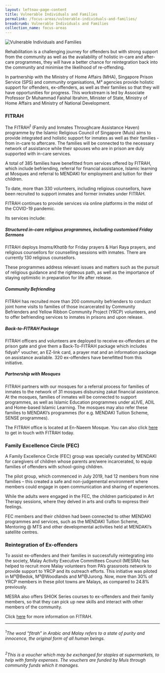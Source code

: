 ```yaml
---
layout: leftnav-page-content
title: Vulnerable Individuals and Families
permalink: /focus-areas/vulnerable-individuals-and-families/
breadcrumb: Vulnerable Individuals and Families
collection_name: focus-areas
---
```


![Vulnerable Individuals and Families](/images/focus-area-vulnerable.jpg)

Rehabilitation is a challenging journey for offenders but with strong support from the community as well as the availability of holistic in-care and after-care programmes, they will have a better chance for reintegration back into the community and minimise the likelihood of re-offending. 

In partnership with the Ministry of Home Affairs (MHA), Singapore Prison Service (SPS) and community organisations, M³ agencies provide holistic support for offenders, ex-offenders, as well as their families so that they will have opportunities for progress. This workstream is led by Associate Professor Dr Muhammad Faishal Ibrahim, Minister of State, Ministry of Home Affairs and Ministry of National Development.

### **FITRAH**
The FITRAH<sup>1</sup> (Family and Inmates Throughcare Assistance Haven) programme by the Islamic Religious Council of Singapore (Muis) aims to provide integrated and holistic support for inmates as well as their families - from in-care to aftercare. The families will be connected to the necessary network of assistance while their spouses who are in prison are duly supported with in-care services.

A total of 385 families have benefitted from services offered by FITRAH, which include befriending, referral for financial assistance, Islamic learning at Mosques and referral to MENDAKI for employment and tuition for their children. 

To date, more than 330 volunteers, including religious counsellors, have been recruited to support inmates and former inmates under FITRAH.

FITRAH continues to provide services via online platforms in the midst of the COVID-19 pandemic. <br>

Its services include:

##### **Structured in-care religious programmes, including customised Friday Sermons**
FITRAH deploys *Imams/Khatib* for Friday prayers & Hari Raya prayers, and religious counsellors for counselling sessions with inmates. There are currently 130 religious counsellors.

These programmes address relevant issues and matters such as the pursuit of religious guidance and the righteous path, as well as the importance of staying optimistic in preparation for life after release.

##### **Community Befriending**
FITRAH has recruited more than 200 community befrienders to conduct joint home visits to families of those incarcerated by Community Befrienders and Yellow Ribbon Community Project (YRCP) volunteers, and to offer befriending services to inmates in prisons and upon release.

##### **Back-to-FITRAH Package**
FITRAH officers and volunteers are deployed to receive ex-offenders at the prison gate and give them a Back-To-FITRAH package which includes fidyah<sup>2</sup> voucher, an EZ-link card, a prayer mat and an information package on assistance available. 320 ex-offenders have benefitted from this initiative.

##### **Partnership with Mosques**
FITRAH partners with our mosques for a referral process for families of inmates to the network of 31 mosques disbursing zakat financial assistance. At the mosques, families of inmates will be connected to support programmes, as well as Islamic Education programmes under aLIVE, ADIL and Home-based Islamic Learning. The mosques may also refer these families to MENDAKI’s programmes (for e.g. MENDAKI Tuition Scheme, SENSE programmes).

The FITRAH office is located at En-Naeem Mosque. You can also click [here](https://www.facebook.com/Fitrah-Family-and-Inmates-ThRoughcare-Assistance-Haven-400985470741061/) to get in touch with FITRAH today.

### **Family Excellence Circle (FEC)**
A Family Excellence Circle (FEC) group was specially curated by MENDAKI for caregivers of children whose parents are/were incarcerated, to equip families of offenders with school-going children.

The pilot group, which commenced in July 2019, had 12 members from nine families – this created a safe and non-judgemental environment where members could engage in open communication and sharing of experiences. 

While the adults were engaged in the FEC, the children participated in Art Therapy sessions, where they delved in arts and crafts to express their feelings. 

FEC members and their children had been connected to other MENDAKI programmes and services, such as the MENDAKI Tuition Scheme, Mentoring @ MTS and other developmental activities held at MENDAKI’s satellite centres. 

### **Reintegration of Ex-offenders**
To assist ex-offenders and their families in successfully reintegrating into the society, Malay Activity Executive Committees Council (MESRA) has helped to recruit more Malay volunteers from PA’s grassroots network to provide support to YRCP and its outreach efforts. This initiative was piloted in M³@Bedok, M³@Woodlands and M³@Jurong. Now, more than 30% of YRCP members in these pilot towns are Malays, as compared to 24.8% previously. <br>

MESRA also offers SHIOK Series courses to ex-offenders and their family members, so that they can pick up new skills and interact with other members of the community.

Click [here](https://msha.ke/fitrahsg) for more information on FITRAH.


<hr>

###### *<sup>1</sup>The word “fitrah” in Arabic and Malay refers to a state of purity and innocence, the original form of all human beings.*

###### *<sup>2</sup>This is a voucher which may be exchanged for staples at supermarkets, to help with family expenses. The vouchers are funded by Muis through community funds which it manages.*




